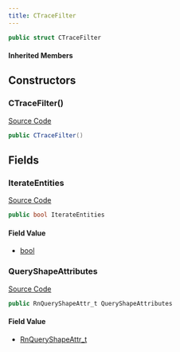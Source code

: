 ```yaml
---
title: CTraceFilter
---
```


```csharp
public struct CTraceFilter
```

#### Inherited Members

## Constructors

### CTraceFilter()

[Source Code](https://github.com/swiftly-solution/swiftlys2/blob/beta/managed/src/SwiftlyS2.Shared/Natives/Structs/CTraceFilter.cs#L13)

```csharp
public CTraceFilter()
```

## Fields

### IterateEntities

[Source Code](https://github.com/swiftly-solution/swiftlys2/blob/beta/managed/src/SwiftlyS2.Shared/Natives/Structs/CTraceFilter.cs#L11)

```csharp
public bool IterateEntities
```

#### Field Value

- [bool](https://learn.microsoft.com/dotnet/api/system.boolean)

### QueryShapeAttributes

[Source Code](https://github.com/swiftly-solution/swiftlys2/blob/beta/managed/src/SwiftlyS2.Shared/Natives/Structs/CTraceFilter.cs#L10)

```csharp
public RnQueryShapeAttr_t QueryShapeAttributes
```

#### Field Value

- [RnQueryShapeAttr_t](/docs/api/shared/natives/rnqueryshapeattr_t)


